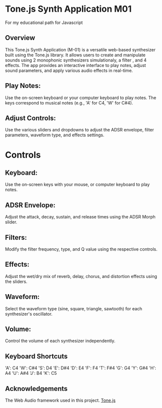 # Tone.js Synth Application M01
For my educational path for Javascript

## Overview
This Tone.js Synth Application (M-01) is a versatile web-based synthesizer built using the Tone.js library. It allows users to create and manipulate sounds using 2 monophonic synthesizers simulationaly, a filter , and  4 effects. The app provides an interactive interface to play notes, adjust sound parameters, and apply various audio effects in real-time.

## Play Notes: 
Use the on-screen keyboard or your computer keyboard to play notes. The keys correspond to musical notes (e.g., 'A' for C4, 'W' for C#4).

## Adjust Controls: 
Use the various sliders and dropdowns to adjust the ADSR envelope, filter parameters, waveform type, and effects settings.


# Controls
## Keyboard:
Use the on-screen keys with your mouse, or computer keyboard to play notes.

## ADSR Envelope:
Adjust the attack, decay, sustain, and release times using the ADSR Morph slider.

## Filters:
Modify the filter frequency, type, and Q value using the respective controls.

## Effects:
Adjust the wet/dry mix of reverb, delay, chorus, and distortion effects using the sliders.

## Waveform:
Select the waveform type (sine, square, triangle, sawtooth) for each synthesizer's oscillator.

## Volume:
Control the volume of each synthesizer independently.

## Keyboard Shortcuts
'A': C4
'W': C#4
'S': D4
'E': D#4
'D': E4
'F': F4
'T': F#4
'G': G4
'Y': G#4
'H': A4
'U': A#4
'J': B4
'K': C5


## Acknowledgements

The Web Audio framework used in this project.
[Tone.js](https://tonejs.github.io/)